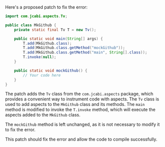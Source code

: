 Here's a proposed patch to fix the error:
```java
import com.jcabi.aspects.Tv;

public class MkGithub {
    private static final Tv T = new Tv();

    public static void main(String[] args) {
        T.add(MkGithub.class);
        T.add(MkGithub.class.getMethod("mockGithub"));
        T.add(MkGithub.class.getMethod("main", String[].class));
        T.invoke(null);
    }

    public static void mockGithub() {
        // Your code here
    }
}
```
The patch adds the `Tv` class from the `com.jcabi.aspects` package, which provides a convenient way to instrument code with aspects. The `Tv` class is used to add aspects to the `MkGithub` class and its methods. The `main` method is modified to invoke the `T.invoke` method, which will execute the aspects added to the `MkGithub` class.

The `mockGithub` method is left unchanged, as it is not necessary to modify it to fix the error.

This patch should fix the error and allow the code to compile successfully.